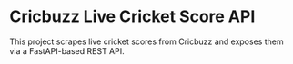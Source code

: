 # Cricbuzz Live Cricket Score API

This project scrapes live cricket scores from Cricbuzz and exposes them via a FastAPI-based REST API.
